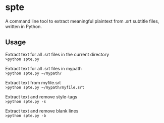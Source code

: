 # spte
A command line tool to extract meaningful plaintext from .srt subtitle files, written in Python.

## Usage
Extract text for all .srt files in the current directory  
```>python spte.py```

Extract text for all .srt files in mypath  
```>python spte.py ~/mypath/```

Extract text from myfile.srt  
```>python spte.py ~/mypath/myfile.srt```

Extract text and remove style-tags  
```>python spte.py -s```

Extract text and remove blank lines  
```>python spte.py -b```
